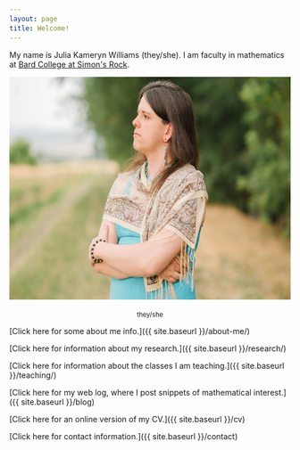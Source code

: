 ```yaml
---
layout: page
title: Welcome!
---
```


My name is Julia Kameryn Williams (they/she). I am faculty in mathematics at [Bard College at Simon's Rock](https://simons-rock.edu/academics/program-overview/mathematics/index.php). 

<center>
<img src="/pics/julia.jpg" width="600" height="400" alt="A picture of me.">
  
<p><small>they/she</small></p>
</center>

[Click here for some about me info.]({{ site.baseurl }}/about-me/)

[Click here for information about my research.]({{ site.baseurl }}/research/)

[Click here for information about the classes I am teaching.]({{ site.baseurl }}/teaching/)

[Click here for my web log, where I post snippets of mathematical interest.]({{ site.baseurl }}/blog)

[Click here for an online version of my CV.]({{ site.baseurl }}/cv)

[Click here for contact information.]({{ site.baseurl }}/contact)


